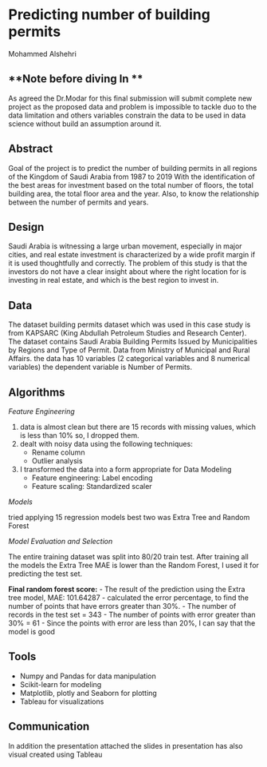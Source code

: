 # Predicting number of building permits 
Mohammed Alshehri

## **Note before diving In **
As agreed the Dr.Modar for this final submission will submit complete new project as the proposed data and problem is impossible to tackle duo to the data limitation and others variables constrain the data to be used in data science without build an assumption around it.

## Abstract
Goal of the project is to predict the number of building permits in all regions of the Kingdom of Saudi Arabia from 1987 to 2019 With the identification of the best areas for investment based on the total number of floors, the total building area, the total floor area and the year. Also, to know the relationship between the number of permits and years.

## Design
Saudi Arabia is witnessing a large urban movement, especially in major cities, and real estate investment is characterized by a wide profit margin if it is used thoughtfully and correctly.
The problem of this study is that the investors do not have a clear insight about where the right location for is investing in real estate, and which is the best region to invest in.  

## Data
The dataset building permits dataset which was used in this case study is from KAPSARC (King Abdullah Petroleum Studies and Research Center). The dataset contains Saudi Arabia Building Permits Issued by Municipalities by Regions and Type of Permit. Data from Ministry of Municipal and Rural Affairs. the data has 10 variables (2 categorical variables and 8 numerical variables) the dependent variable is Number of Permits.

## Algorithms

*Feature Engineering*
1. data is almost clean but there are 15 records with missing values, which is less than 10% so, I dropped them. 
2. dealt with noisy data using the following techniques:
    - Rename column
    - Outlier analysis
3. I transformed the data into a form appropriate for Data Modeling 
    - Feature engineering: Label encoding 
    - Feature scaling: Standardized scaler
 

*Models*
  
tried applying 15 regression models best two was Extra Tree and Random Forest

*Model Evaluation and Selection*
  
The entire training dataset was split into 80/20 train test.
After training all the models the Extra Tree MAE is lower than the Random Forest, I used it for predicting the test set. 


**Final random forest score:** 
    - The result of the prediction using the Extra tree model, MAE: 101.64287
    - calculated the error percentage, to find the number of points that have errors greater than 30%.
        -	The number of records in the test set = 343 
        -	The number of points with error greater than 30% = 61
    - Since the points with error are less than 20%, I can say that the model is good


## Tools
- Numpy and Pandas for data manipulation
- Scikit-learn for modeling
- Matplotlib, plotly and Seaborn for plotting
- Tableau for visualizations

## Communication
In addition the presentation attached the slides in presentation has also visual created using Tableau
